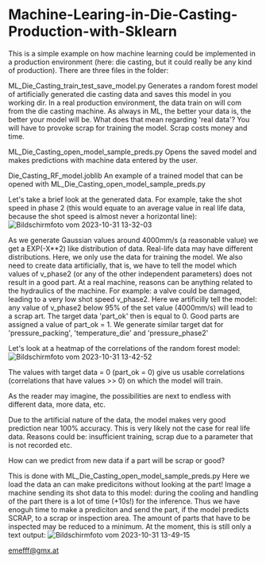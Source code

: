 # Machine-Learing-in-Die-Casting-Production-with-Sklearn

This is a simple example on how machine learning could be implemented in a production environment (here: die casting, but it could really be any kind of production). 
There are three files in the folder:

ML_Die_Casting_train_test_save_model.py
    Generates a random forest model of artificially generated die casting data and saves this model in you working dir.
    In a real production environment, the data train on will com from the die casting machine. As always in ML, the better
    your data is, the better your model will be. What does that mean regarding 'real data'? You will have to provoke scrap
    for training the model. Scrap costs money and time.

ML_Die_Casting_open_model_sample_preds.py
    Opens the saved model and makes predictions with machine data entered by the user.

Die_Casting_RF_model.joblib
    An example of a trained model that can be opened with ML_Die_Casting_open_model_sample_preds.py

    
Let's take a brief look at the generated data. For example, take the shot speed in phase 2 (this would equate to an average value in real life data, because the shot speed is almost never a horizontal line):
![Bildschirmfoto vom 2023-10-31 13-32-03](https://github.com/emefff/Machine-Learing-in-Die-Casting-Production-with-Sklearn/assets/89903493/bd16ed85-eb55-4a3e-9eca-089563d38a88)

As we generate Gaussian values around 4000mm/s (a reasonable value) we get a EXP(-X**2) like distribution of data. Real-life data may have different distributions. Here, we only use the data for training the model.
We also need to create data artificially, that is, we have to tell the model which values of v_phase2 (or any of the other independent parameters) does not result in a good part. At a real machine, reasons can be anything related to the hydraulics of the machine. For example: a valve could be damaged, leading to a very low shot speed v_phase2.
Here we artificilly tell the model: any value of v_phase2 below 95% of the set value (4000mm/s) will lead to a scrap art. The target data 'part_ok' then is equal to 0. Good parts are assigned a value of part_ok = 1.
We generate similar target dat for 'pressure_packing', 'temperature_die' and 'pressure_phase2'

Let's look at a heatmap of the correlations of the random forest model:
![Bildschirmfoto vom 2023-10-31 13-42-52](https://github.com/emefff/Machine-Learing-in-Die-Casting-Production-with-Sklearn/assets/89903493/eb0aa4cf-a66f-4d00-b2cd-abe773125085)

The values with target data = 0 (part_ok = 0) give us usable correlations (correlations that have values >> 0) on which the model will train.

As the reader may imagine, the possibilities are next to endless with different data, more data, etc.

Due to the artificial nature of the data, the model makes very good prediction near 100% accuracy. This is very likely not the case for real life data. Reasons could be: insufficient training, scrap due to a parameter that is not recorded etc.

How can we predict from new data if a part will be scrap or good?

This is done with ML_Die_Casting_open_model_sample_preds.py
Here we load the data an can make predicitons without looking at the part! Image a machine sending its shot data to this model: during the cooling and handling of the part there is a lot of time (+10s!) for the inference. Thus we have enoguh time to make a prediciton and send the part, if the model predicts SCRAP, to a scrap or inspection area. The amount of parts that have to be inspected may be reduced to a minimum.
At the moment, this is still only a text output:
![Bildschirmfoto vom 2023-10-31 13-49-15](https://github.com/emefff/Machine-Learing-in-Die-Casting-Production-with-Sklearn/assets/89903493/1a0cd233-529c-4757-a7b4-db54aee855d8)

emefff@gmx.at

